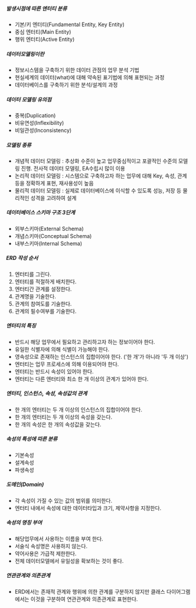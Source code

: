 ##### 발생시점에 따른 엔터티 분류

- 기본/키 엔터티(Fundamental Entity, Key Entity)
- 중심 엔터티(Main Entity)
- 행위 엔터티(Active Entity)

##### 데이터모델링이란

- 정보시스템을 구축하기 위한 데이터 관점의 업무 분석 기법
- 현실세계의 데이터(what)에 대해 약속된 표기법에 의해 표현되는 과정
- 데이터베이스를 구축하기 위한 분석/설계의 과정

##### 데이터 모델링 유의점

- 중복(Duplication)
- 비유연성(Inflexibility)
- 비일관성(Inconsistency)

##### 모델링 종류

- 개념적 데이터 모델링 : 추상화 수준이 높고 업무중심적이고 포괄적인 수준의 모델링 진행. 전사적 데이터 모델링, EA수립시 많이 이용
- 논리적 데이터 모델링 : 시스템으로 구축하고자 하는 업무에 대해 Key, 속성, 관계 등을 정확하게 표현, 재사용성이 높음
- 물리적 데이터 모델링 : 실제로 데이터베이스에 이식할 수 있도록 성능, 저장 등 물리적인 성격을 고려하여 설계

##### 데이터베이스 스키마 구조 3단계

- 외부스키마(External Schema)
- 개념스키마(Conceptual Schema)
- 내부스키마(Internal Schema)

##### ERD 작성 순서

1. 엔터티를 그린다.
2. 엔터티를 적절하게 배치한다.
3. 엔터티간 관계를 설정한다.
4. 관계명을 기술한다.
5. 관계의 참여도를 기술한다.
6. 관계의 필수여부를 기술한다.

##### 엔터티의 특징

- 반드시 해당 업무에서 필요하고 관리하고자 하는 정보이어야 한다.
- 유일한 식별자에 의해 식별이 가능해야 한다.
- 영속성으로 존재하는 인스턴스의 집합이어야 한다. ('한 개'가 아니라 '두 개 이상')
- 엔터티는 업무 프로세스에 의해 이용되어야 한다.
- 엔터티는 반드시 속성이 있어야 한다.
- 엔터티는 다른 엔터티와 최소 한 개 이상의 관계가 있어야 한다.

##### 엔터티, 인스턴스, 속성, 속성값의 관계

- 한 개의 엔터티는 두 개 이상의 인스턴스의 집합이어야 한다.
- 한 개의 엔터티는 두 개 이상의 속성을 갖는다.
- 한 개의 속성은 한 개의 속성값을 갖는다.

##### 속성의 특성에 따른 분류

- 기본속성
- 설계속성
- 파생속성

##### 도메인(Domain)

- 각 속성이 가질 수 있는 값의 범위를 의미한다.
- 엔터티 내에서 속성에 대한 데이터타입과 크기, 제약사항을 지정한다.

##### 속성의 명칭 부여

- 해당업무에서 사용하는 이름을 부여 한다.
- 서술식 속성명은 사용하지 않는다.
- 약어사용은 가급적 제한한다.
- 전체 데이터모델에서 유일성을 확보하는 것이 좋다.

##### 연관관계와 의존관계

- ERD에서는 존재적 관계와 행위에 의한 관계를 구분하지 않지만 클래스 다이어그램에서는 이것을 구분하여 연관관계와 의존관계로 표현한다.